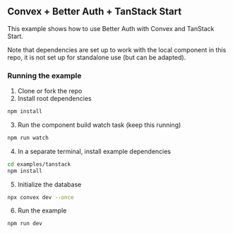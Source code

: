 ## Convex + Better Auth + TanStack Start

This example shows how to use Better Auth with Convex and TanStack Start.

Note that dependencies are set up to work with the local component in this repo,
it is not set up for standalone use (but can be adapted).

### Running the example

1. Clone or fork the repo
2. Install root dependencies

```bash
npm install
```

3. Run the component build watch task (keep this running)

```bash
npm run watch
```

4. In a separate terminal, install example dependencies

```bash
cd examples/tanstack
npm install
```

5. Initialize the database

```bash
npx convex dev --once
```

6. Run the example

```bash
npm run dev
```
